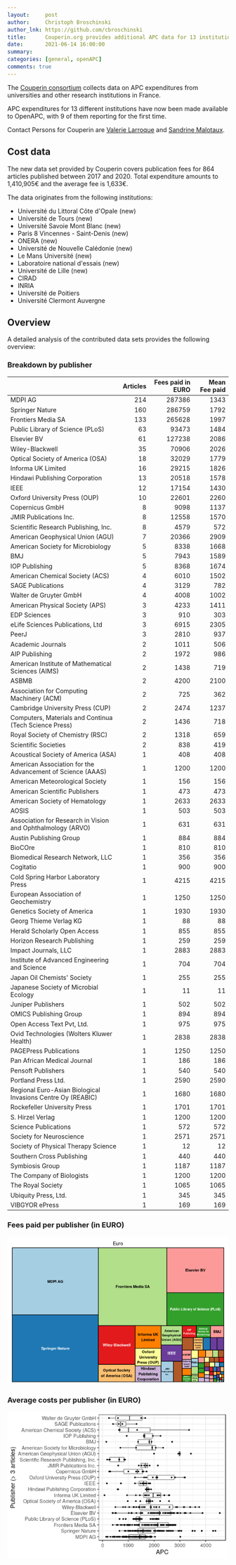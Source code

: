 ```yaml
---
layout:     post
author:     Christoph Broschinski
author_lnk: https://github.com/cbroschinski
title:      Couperin.org provides additional APC data for 13 institutions
date:       2021-06-14 16:00:00
summary:    
categories: [general, openAPC]
comments: true
---
```





The [Couperin consortium](https://couperin.org) collects data on APC expenditures from universities and other research institutions in France. 

APC expenditures for 13 different institutions have now been made available to OpenAPC, with 9 of them reporting for the first time.

Contact Persons for Couperin are [Valerie Larroque](mailto:valerie.larroque@couperin.org) and [Sandrine Malotaux](mailto:sandrine.malotaux@inp-toulouse.fr).

## Cost data



The new data set provided by Couperin covers publication fees for 864 articles published between 2017 and 2020. Total expenditure amounts to 1,410,905€ and the average fee is 1,633€.

The data originates from the following institutions:

- Université du Littoral Côte d'Opale (new)
- Université de Tours (new)
- Université Savoie Mont Blanc (new)
- Paris 8 Vincennes - Saint-Denis (new)
- ONERA (new)
- Université de Nouvelle Calédonie (new)
- Le Mans Université (new)
- Laboratoire national d'essais (new)
- Université de Lille (new)
- CIRAD
- INRIA
- Université de Poitiers
- Université Clermont Auvergne


## Overview

A detailed analysis of the contributed data sets provides the following overview:

### Breakdown by publisher


|                                                            | Articles| Fees paid in EURO| Mean Fee paid|
|:-----------------------------------------------------------|--------:|-----------------:|-------------:|
|MDPI AG                                                     |      214|            287386|          1343|
|Springer Nature                                             |      160|            286759|          1792|
|Frontiers Media SA                                          |      133|            265628|          1997|
|Public Library of Science (PLoS)                            |       63|             93473|          1484|
|Elsevier BV                                                 |       61|            127238|          2086|
|Wiley-Blackwell                                             |       35|             70906|          2026|
|Optical Society of America (OSA)                            |       18|             32029|          1779|
|Informa UK Limited                                          |       16|             29215|          1826|
|Hindawi Publishing Corporation                              |       13|             20518|          1578|
|IEEE                                                        |       12|             17154|          1430|
|Oxford University Press (OUP)                               |       10|             22601|          2260|
|Copernicus GmbH                                             |        8|              9098|          1137|
|JMIR Publications Inc.                                      |        8|             12558|          1570|
|Scientific Research Publishing, Inc.                        |        8|              4579|           572|
|American Geophysical Union (AGU)                            |        7|             20366|          2909|
|American Society for Microbiology                           |        5|              8338|          1668|
|BMJ                                                         |        5|              7943|          1589|
|IOP Publishing                                              |        5|              8368|          1674|
|American Chemical Society (ACS)                             |        4|              6010|          1502|
|SAGE Publications                                           |        4|              3129|           782|
|Walter de Gruyter GmbH                                      |        4|              4008|          1002|
|American Physical Society (APS)                             |        3|              4233|          1411|
|EDP Sciences                                                |        3|               910|           303|
|eLife Sciences Publications, Ltd                            |        3|              6915|          2305|
|PeerJ                                                       |        3|              2810|           937|
|Academic Journals                                           |        2|              1011|           506|
|AIP Publishing                                              |        2|              1972|           986|
|American Institute of Mathematical Sciences (AIMS)          |        2|              1438|           719|
|ASBMB                                                       |        2|              4200|          2100|
|Association for Computing Machinery (ACM)                   |        2|               725|           362|
|Cambridge University Press (CUP)                            |        2|              2474|          1237|
|Computers, Materials and Continua (Tech Science Press)      |        2|              1436|           718|
|Royal Society of Chemistry (RSC)                            |        2|              1318|           659|
|Scientific Societies                                        |        2|               838|           419|
|Acoustical Society of America (ASA)                         |        1|               408|           408|
|American Association for the Advancement of Science (AAAS)  |        1|              1200|          1200|
|American Meteorological Society                             |        1|               156|           156|
|American Scientific Publishers                              |        1|               473|           473|
|American Society of Hematology                              |        1|              2633|          2633|
|AOSIS                                                       |        1|               503|           503|
|Association for Research in Vision and Ophthalmology (ARVO) |        1|               631|           631|
|Austin Publishing Group                                     |        1|               884|           884|
|BioCOre                                                     |        1|               810|           810|
|Biomedical Research Network, LLC                            |        1|               356|           356|
|Cogitatio                                                   |        1|               900|           900|
|Cold Spring Harbor Laboratory Press                         |        1|              4215|          4215|
|European Association of Geochemistry                        |        1|              1250|          1250|
|Genetics Society of America                                 |        1|              1930|          1930|
|Georg Thieme Verlag KG                                      |        1|                88|            88|
|Herald Scholarly Open Access                                |        1|               855|           855|
|Horizon Research Publishing                                 |        1|               259|           259|
|Impact Journals, LLC                                        |        1|              2883|          2883|
|Institute of Advanced Engineering and Science               |        1|               704|           704|
|Japan Oil Chemists' Society                                 |        1|               255|           255|
|Japanese Society of Microbial Ecology                       |        1|                11|            11|
|Juniper Publishers                                          |        1|               502|           502|
|OMICS Publishing Group                                      |        1|               894|           894|
|Open Access Text Pvt, Ltd.                                  |        1|               975|           975|
|Ovid Technologies (Wolters Kluwer Health)                   |        1|              2838|          2838|
|PAGEPress Publications                                      |        1|              1250|          1250|
|Pan African Medical Journal                                 |        1|               186|           186|
|Pensoft Publishers                                          |        1|               540|           540|
|Portland Press Ltd.                                         |        1|              2590|          2590|
|Regional Euro-Asian Biological Invasions Centre Oy (REABIC) |        1|              1680|          1680|
|Rockefeller University Press                                |        1|              1701|          1701|
|S. Hirzel Verlag                                            |        1|              1200|          1200|
|Science Publications                                        |        1|               572|           572|
|Society for Neuroscience                                    |        1|              2571|          2571|
|Society of Physical Therapy Science                         |        1|                12|            12|
|Southern Cross Publishing                                   |        1|               440|           440|
|Symbiosis Group                                             |        1|              1187|          1187|
|The Company of Biologists                                   |        1|              1200|          1200|
|The Royal Society                                           |        1|              1065|          1065|
|Ubiquity Press, Ltd.                                        |        1|               345|           345|
|VIBGYOR ePress                                              |        1|               169|           169|

### Fees paid per publisher (in EURO)

![plot of chunk tree_couperin_2021_06_14_full](/figure/tree_couperin_2021_06_14_full-1.png)

###  Average costs per publisher (in EURO)

![plot of chunk box_couperin_2021_06_14_publisher_full](/figure/box_couperin_2021_06_14_publisher_full-1.png)
